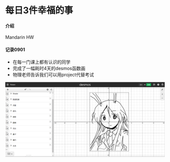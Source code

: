 # 每日3件幸福的事

#### 介绍
Mandarin HW

#### 记录0901
- 在每一门课上都有认识的同学
- 完成了一幅耗时4天的desmos函数画
- 物理老师告诉我们可以用project代替考试

<center><img src="assets/Image/desmos.png"></center>
